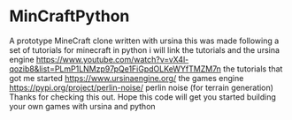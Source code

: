 # MinCraftPython
A prototype MineCraft clone written with ursina
this was made following a set of tutorials for minecraft in python
i will link the tutorials and the ursina engine
https://www.youtube.com/watch?v=vX4l-qozib8&list=PLmP1LNMzp97pQe1FiGpdOLKeWYfTMZM7n the tutorials that got me started
https://www.ursinaengine.org/ the games engine
https://pypi.org/project/perlin-noise/ perlin noise (for terrain generation)
Thanks for checking this out.
Hope this code will get you started building your own games with ursina and python
